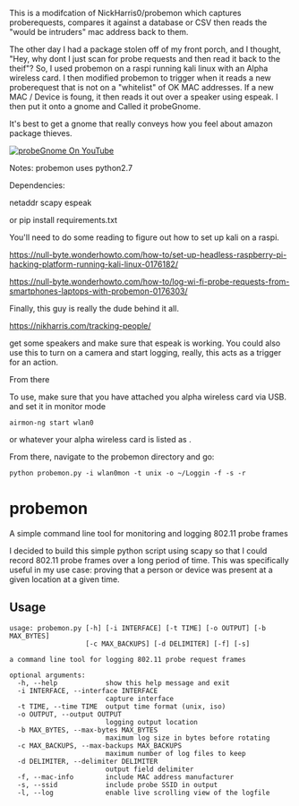 This is a modifcation of NickHarris0/probemon which captures proberequests, compares it against a database or CSV 
then reads the "would be intruders" mac address back to them. 

The other day I had a package stolen off of my front porch, and I thought, "Hey, why dont I just scan for probe requests and then read it back to the theif"?
So, I used probemon on a raspi running kali linux with an Alpha wireless card. I then modified probemon to trigger when it reads a new proberequest that is 
not on a "whitelist" of OK MAC addresses. If a new MAC / Device is foung, it then reads it out over a speaker using espeak.
I then put it onto a gnome and Called it probeGnome. 

It's best to get a gnome that really conveys how you feel about amazon package thieves.

[![probeGnome On YouTube](http://img.youtube.com/vi/UP-qNT3czHg/0.jpg)](http://www.youtube.com/watch?v=UP-qNT3czHg "probeGnome")

Notes:
probemon uses python2.7

Dependencies:

netaddr
scapy
espeak

or pip install requirements.txt


You'll need to do some reading to figure out how to set up kali on a raspi.

https://null-byte.wonderhowto.com/how-to/set-up-headless-raspberry-pi-hacking-platform-running-kali-linux-0176182/

https://null-byte.wonderhowto.com/how-to/log-wi-fi-probe-requests-from-smartphones-laptops-with-probemon-0176303/

Finally, this guy is really the dude behind it all. 

https://nikharris.com/tracking-people/

get some speakers and make sure that espeak is working. You could also use this to turn on a camera and start logging, really, this acts as a trigger for an action. 

From there

To use, make sure that you have attached you alpha wireless card via USB. and set it in monitor mode

`airmon-ng start wlan0`

or whatever your alpha wireless card is listed as <wlan0>. 

From there, navigate to the probemon directory and go:

`python probemon.py -i wlan0mon -t unix -o ~/Loggin -f -s -r`



# probemon
A simple command line tool for monitoring and logging 802.11 probe frames

I decided to build this simple python script using scapy so that I could record 802.11 probe frames over a long period of time. This was specifically useful in my use case: proving that a person or device was present at a given location at a given time.

## Usage

```
usage: probemon.py [-h] [-i INTERFACE] [-t TIME] [-o OUTPUT] [-b MAX_BYTES]
                   [-c MAX_BACKUPS] [-d DELIMITER] [-f] [-s]

a command line tool for logging 802.11 probe request frames

optional arguments:
  -h, --help            show this help message and exit
  -i INTERFACE, --interface INTERFACE
                        capture interface
  -t TIME, --time TIME  output time format (unix, iso)
  -o OUTPUT, --output OUTPUT
                        logging output location
  -b MAX_BYTES, --max-bytes MAX_BYTES
                        maximum log size in bytes before rotating
  -c MAX_BACKUPS, --max-backups MAX_BACKUPS
                        maximum number of log files to keep
  -d DELIMITER, --delimiter DELIMITER
                        output field delimiter
  -f, --mac-info        include MAC address manufacturer
  -s, --ssid            include probe SSID in output
  -l, --log             enable live scrolling view of the logfile
```

